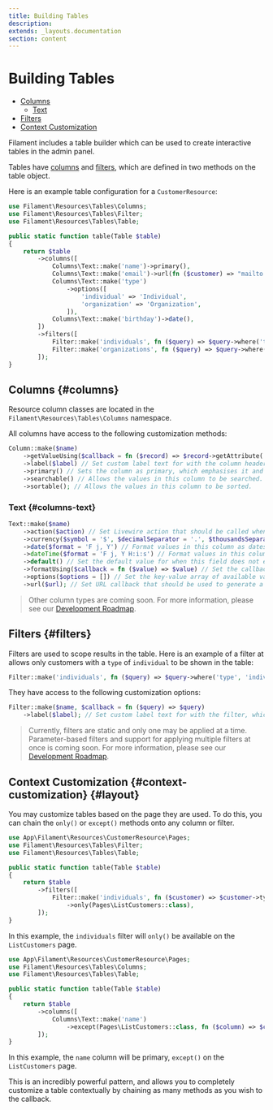 ```yaml
---
title: Building Tables
description:
extends: _layouts.documentation
section: content
---
```


# Building Tables

- [Columns](#columns)
  - [Text](#fields-text)
- [Filters](#filters)
- [Context Customization](#context-customization)

Filament includes a table builder which can be used to create interactive tables in the admin panel.

Tables have [columns](#columns) and [filters](#filters), which are defined in two methods on the table object.

Here is an example table configuration for a `CustomerResource`:
```php
use Filament\Resources\Tables\Columns;
use Filament\Resources\Tables\Filter;
use Filament\Resources\Tables\Table;

public static function table(Table $table)
{
    return $table
        ->columns([
            Columns\Text::make('name')->primary(),
            Columns\Text::make('email')->url(fn ($customer) => "mailto:{$customer->email}"),
            Columns\Text::make('type')
                ->options([
                    'individual' => 'Individual',
                    'organization' => 'Organization',
                ]),
            Columns\Text::make('birthday')->date(),
        ])
        ->filters([
            Filter::make('individuals', fn ($query) => $query->where('type', 'individual')),
            Filter::make('organizations', fn ($query) => $query->where('type', 'organization')),
        ]);
}
```

## Columns {#columns}

Resource column classes are located in the `Filament\Resources\Tables\Columns` namespace.

All columns have access to the following customization methods:

```php
Column::make($name)
    ->getValueUsing($callback = fn ($record) => $record->getAttribute('{column name}')) // Set the callback used to retrieve the value of the column from a given record.
    ->label($label) // Set custom label text for with the column header, which is otherwise automatically generated based on its name. It supports localization strings.
    ->primary() // Sets the column as primary, which emphasises it and links to access a record.
    ->searchable() // Allows the values in this column to be searched.
    ->sortable(); // Allows the values in this column to be sorted.
```

### Text {#columns-text}

```php
Text::make($name)
    ->action($action) // Set Livewire action that should be called when this column is clicked. The current record key will be passed in as a parameter.
    ->currency($symbol = '$', $decimalSeparator = '.', $thousandsSeparator = ',') // Format values in this column as if they were currency.
    ->date($format = 'F j, Y') // Format values in this column as dates, using PHP date formatting tokens.
    ->dateTime($format = 'F j, Y H:i:s') // Format values in this column as date-times, using PHP date formatting tokens.
    ->default() // Set the default value for when this field does not exist.
    ->formatUsing($callback = fn ($value) => $value) // Set the callback used to format the value of the column.
    ->options($options = []) // Set the key-value array of available values that this column could hold.
    ->url($url); // Set URL callback that should be used to generate a URL to send the user to when this column is clicked.
```

> Other column types are coming soon. For more information, please see our [Development Roadmap](/docs/roadmap).

## Filters {#filters}

Filters are used to scope results in the table. Here is an example of a filter at allows only customers with a `type` of `individual` to be shown in the table:

```php
Filter::make('individuals', fn ($query) => $query->where('type', 'individual')),
```

They have access to the following customization options:

```php
Filter::make($name, $callback = fn ($query) => $query)
    ->label($label); // Set custom label text for with the filter, which is otherwise automatically generated based on its name. It supports localization strings.
```

> Currently, filters are static and only one may be applied at a time. Parameter-based filters and support for applying multiple filters at once is coming soon. For more information, please see our [Development Roadmap](/docs/roadmap).

## Context Customization {#context-customization} {#layout}

You may customize tables based on the page they are used. To do this, you can chain the `only()` or `except()` methods onto any column or filter.
```php
use App\Filament\Resources\CustomerResource\Pages;
use Filament\Resources\Tables\Filter;
use Filament\Resources\Tables\Table;

public static function table(Table $table)
{
    return $table
        ->filters([
            Filter::make('individuals', fn ($customer) => $customer->type === 'individual')
                ->only(Pages\ListCustomers::class),
        ]);
}
```
In this example, the `individuals` filter will `only()` be available on the `ListCustomers` page.

```php
use App\Filament\Resources\CustomerResource\Pages;
use Filament\Resources\Tables\Columns;
use Filament\Resources\Tables\Table;

public static function table(Table $table)
{
    return $table
        ->columns([
            Columns\Text::make('name')
                ->except(Pages\ListCustomers::class, fn ($column) => $column->primary()),
        ]);
}
```
In this example, the `name` column will be primary, `except()` on the `ListCustomers` page.

This is an incredibly powerful pattern, and allows you to completely customize a table contextually by chaining as many methods as you wish to the callback.